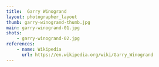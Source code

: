 ```yaml
---
title:  Garry Winogrand
layout: photographer_layout
thumb: garry-winogrand-thumb.jpg
main: garry-winogrand-01.jpg
shots:
    - garry-winogrand-02.jpg
references:
    - name: Wikipedia
      url: https://en.wikipedia.org/wiki/Garry_Winogrand
---
```

